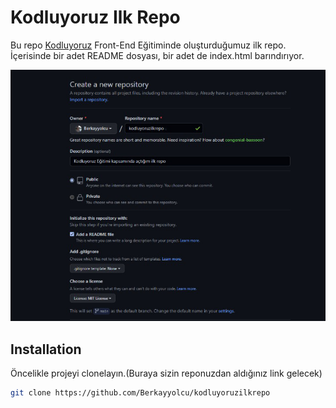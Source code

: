 # Kodluyoruz Ilk Repo
<p>Bu repo <a href="https://kodluyoruz.org/tr/kodluyoruz/">Kodluyoruz</a> Front-End Eğitiminde oluşturduğumuz ilk repo. İçerisinde bir adet README dosyası, bir adet de index.html barındırıyor.</p>


<img src="https://github.com/Berkayyolcu/kodluyoruzilkrepo/blob/main/image/kodluyoruz%20ilk%20repo.PNG" width="auto">

## Installation
Öncelikle projeyi clonelayın.(Buraya sizin reponuzdan aldığınız link gelecek)

```bash 
git clone https://github.com/Berkayyolcu/kodluyoruzilkrepo
```




